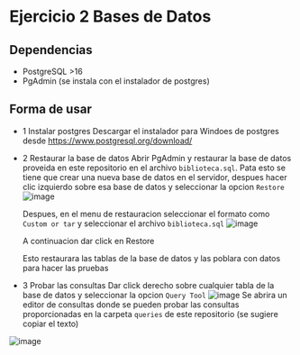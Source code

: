 # Ejercicio 2 Bases de Datos

## Dependencias

* PostgreSQL  >16
* PgAdmin (se instala con el instalador de postgres)

## Forma de usar

* 1 Instalar postgres
    Descargar el instalador para Windoes de postgres desde https://www.postgresql.org/download/
  
* 2 Restaurar la base de datos
    Abrir PgAdmin y restaurar la base de datos proveida en este repositorio en el archivo `biblioteca.sql`.
    Pata esto se tiene que crear una nueva base de datos en el servidor, despues hacer clic izquierdo sobre esa base de datos y seleccionar la opcion `Restore`
  ![image](https://github.com/user-attachments/assets/824b211a-8abb-41f4-8f67-fd7065436bae)


  Despues, en el menu de restauracion seleccionar el formato como `Custom or tar` y seleccionar el archivo `biblioteca.sql`
  ![image](https://github.com/user-attachments/assets/d237cdc7-f780-4de4-ba4d-b3034fa02640)

  A continuacion dar click en Restore

  Esto restaurara las tablas de la base de datos y las poblara con datos para hacer las pruebas

* 3 Probar las consultas
    Dar click derecho sobre cualquier tabla de la base de datos y seleccionar la opcion `Query Tool`
    ![image](https://github.com/user-attachments/assets/eb043604-d94b-4956-9682-d6e579c610cc)
    Se abrira un editor de consultas donde se pueden probar las consultas proporcionadas en la carpeta `queries` de este repositorio (se sugiere copiar el texto)

![image](https://github.com/user-attachments/assets/ec5ae4a8-19bc-4eb3-b52f-4d9a79a69f15)



